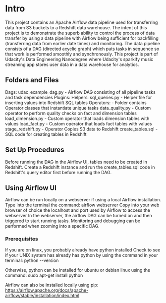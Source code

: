 # Intro
This project contains an Apache Airflow data pipeline used for transferring data from S3 buckets to a Redshift data warehouse.  The intent of this project is to demonstrate the superb ability to control the process of data transfer by using a data pipeline with Airflow being sufficient for backfilling (transferring data from earlier date times) and monitoring.  The data pipeline consists of a DAG (directed acyclic graph) which puts tasks in sequence so that work is performed smoothly and synchronously.  This project is part of Udacity's Data Engineering Nanodegree where Udacity's sparkify music streaming app stores user data in a data warehouse for analytics.

## Folders and Files
Dags:
	udac_example_dag.py - Airflow DAG consisting of all pipeline tasks and task dependencies
Plugins:
	Helpers:
    	sql_queries.py - Helper file for inserting values into Redshift SQL tables
    Operators:
    - Folder contains Operator classes that instantiate unique tasks
    	data_quality.py - Custom operator to perform quality checks on fact and dimension tables
    	load_dimension.py - Custom operator that loads dimension tables with values
       	load_fact.py - Custom operator that loads fact tables with values
        stage_redshift.py - Operator Copies S3 data to Redshift
create_tables.sql - SQL code for creating tables in Redshift

## Set Up Procedures
Before running the DAG in the Airflow UI, tables need to be created in Redshift.  Create a Redshift instance and run the create_tables.sql code in Redshift's query editor first before running the DAG.

## Using Airflow UI
Airflow can be run locally on a webserver if using a local Airflow installation.  Type into the terminal the command:
airflow webserver
Copy into your web browser of choice the localhost and port used by Airflow to access the webserver
In the webserver, the airflow DAG can be turned on and then triggered to start running tasks.  Monitoring and debugging can be performed when zooming into a specific DAG.

### Prerequisites
If you are on linux, you probably already have python installed
Check to see if your UNIX system has already has python by using the command in your terminal:
python --version

Otherwise, python can be installed for ubuntu or debian linux using the command:
sudo apt-get install python

Airflow can also be installed locally using pip:
https://airflow.apache.org/docs/apache-airflow/stable/installation/index.html